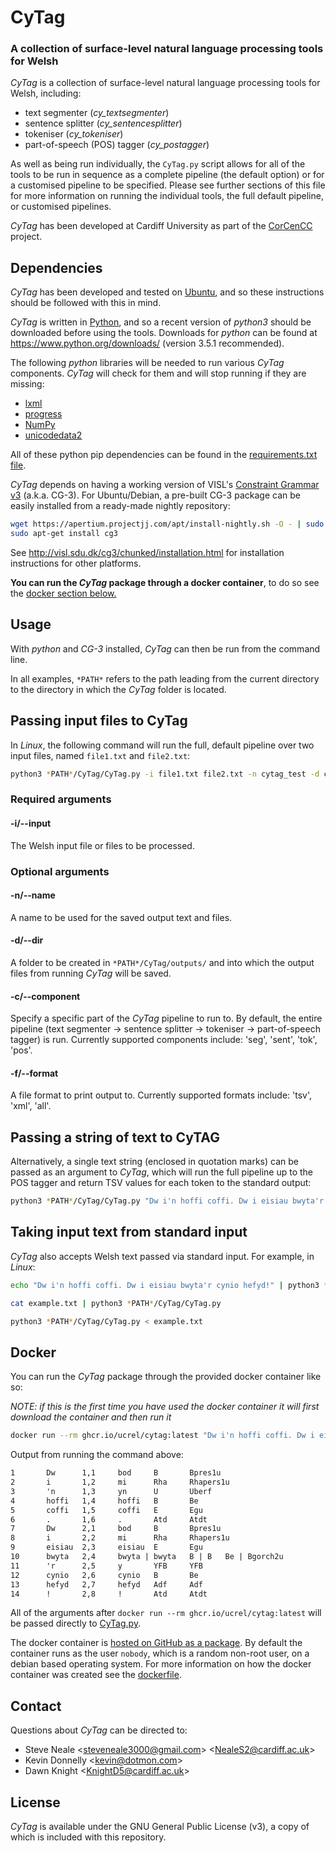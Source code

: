 # CyTag

### A collection of surface-level natural language processing tools for Welsh

*CyTag* is a collection of surface-level natural language processing tools for Welsh, including:

* text segmenter (*cy_textsegmenter*)
* sentence splitter (*cy_sentencesplitter*)
* tokeniser (*cy_tokeniser*)
* part-of-speech (POS) tagger (*cy_postagger*)

As well as being run individually, the `CyTag.py` script allows for all of the tools to be run in sequence as a complete pipeline (the default option) or for a customised pipeline to be specified. Please see further sections of this file for more information on running the individual tools, the full default pipeline, or customised pipelines.

*CyTag* has been developed at Cardiff University as part of the [CorCenCC](http://www.corcencc.org) project.


## Dependencies

*CyTag* has been developed and tested on [Ubuntu](https://www.ubuntu.com/), and so these instructions should be followed with this in mind.

*CyTag* is written in [Python](https://www.python.org/), and so a recent version of *python3* should be downloaded before using the tools. Downloads for *python* can be found at https://www.python.org/downloads/ (version 3.5.1 recommended).

The following *python* libraries will be needed to run various *CyTag* components. *CyTag* will check for them and will stop running if they are missing:
* [lxml](https://lxml.de/)
* [progress](https://github.com/verigak/progress)
* [NumPy](http://www.numpy.org/)
* [unicodedata2](https://pypi.org/project/unicodedata2/)

All of these python pip dependencies can be found in the [requirements.txt file](./requirements.txt).

*CyTag* depends on having a working version of VISL's [Constraint Grammar v3](http://visl.sdu.dk/cg3.html) (a.k.a. CG-3). For Ubuntu/Debian, a pre-built CG-3 package can be easily installed from a ready-made nightly repository:

```bash
wget https://apertium.projectjj.com/apt/install-nightly.sh -O - | sudo bash
sudo apt-get install cg3
```

See http://visl.sdu.dk/cg3/chunked/installation.html for installation instructions for other platforms.

**You can run the *CyTag* package through a docker container**, to do so see the [docker section below.](#docker)

## Usage

With *python* and *CG-3* installed, *CyTag* can then be run from the command line.

In all examples, `*PATH*` refers to the path leading from the current directory to the directory in which the *CyTag* folder is located.


## Passing input files to CyTag

In *Linux*, the following command will run the full, default pipeline over two input files, named `file1.txt` and `file2.txt`:

```bash
python3 *PATH*/CyTag/CyTag.py -i file1.txt file2.txt -n cytag_test -d cytag_test_2018-08-03 -f all
```

### Required arguments

#### -i/--input

The Welsh input file or files to be processed. 

### Optional arguments

#### -n/--name

A name to be used for the saved output text and files.

#### -d/--dir

A folder to be created in `*PATH*/CyTag/outputs/` and into which the output files from running *CyTag* will be saved.

#### -c/--component

Specify a specific part of the *CyTag* pipeline to run to. By default, the entire pipeline (text segmenter -> sentence splitter -> tokeniser -> part-of-speech tagger) is run. Currently supported components include: 'seg', 'sent', 'tok', 'pos'.

#### -f/--format

A file format to print output to. Currently supported formats include: 'tsv', 'xml', 'all'.


## Passing a string of text to CyTAG

Alternatively, a single text string (enclosed in quotation marks) can be passed as an argument to *CyTag*, which will run the full pipeline up to the POS tagger and return TSV values for each token to the standard output:

```bash
python3 *PATH*/CyTag/CyTag.py "Dw i'n hoffi coffi. Dw i eisiau bwyta'r cynio hefyd!"
```


## Taking input text from standard input

*CyTag* also accepts Welsh text passed via standard input. For example, in *Linux*:

```bash
echo "Dw i'n hoffi coffi. Dw i eisiau bwyta'r cynio hefyd!" | python3 *PATH*/CyTag/CyTag.py
```

```bash
cat example.txt | python3 *PATH*/CyTag/CyTag.py
```

```bash
python3 *PATH*/CyTag/CyTag.py < example.txt
```

## Docker

You can run the *CyTag* package through the provided docker container like so: 

*NOTE: if this is the first time you have used the docker container it will first download the container and then run it*

``` bash
docker run --rm ghcr.io/ucrel/cytag:latest "Dw i'n hoffi coffi. Dw i eisiau bwyta'r cynio hefyd!"
```
Output from running the command above:
```txt
1       Dw      1,1     bod     B       Bpres1u
2       i       1,2     mi      Rha     Rhapers1u
3       'n      1,3     yn      U       Uberf
4       hoffi   1,4     hoffi   B       Be
5       coffi   1,5     coffi   E       Egu
6       .       1,6     .       Atd     Atdt
7       Dw      2,1     bod     B       Bpres1u
8       i       2,2     mi      Rha     Rhapers1u
9       eisiau  2,3     eisiau  E       Egu
10      bwyta   2,4     bwyta | bwyta   B | B   Be | Bgorch2u
11      'r      2,5     y       YFB     YFB
12      cynio   2,6     cynio   B       Be
13      hefyd   2,7     hefyd   Adf     Adf
14      !       2,8     !       Atd     Atdt
```

All of the arguments after `docker run --rm ghcr.io/ucrel/cytag:latest` will be passed directly to [CyTag.py](./CyTag.py).

The docker container is [hosted on GitHub as a package](https://github.com/UCREL/CyTag/pkgs/container/cytag). By default the container runs as the user `nobody`, which is a random non-root user, on a debian based operating system. For more information on how the docker container was created see the [dockerfile](./dockerfile).

## Contact

Questions about *CyTag* can be directed to: 
* Steve Neale <<steveneale3000@gmail.com>> <<NealeS2@cardiff.ac.uk>>
* Kevin Donnelly <<kevin@dotmon.com>>
* Dawn Knight <<KnightD5@cardiff.ac.uk>>


## License

*CyTag* is available under the GNU General Public License (v3), a copy of which is included with this repository.
